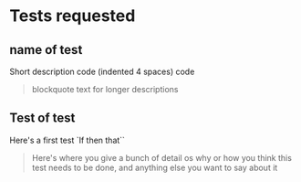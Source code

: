 # Tests requested

## **name of test**
Short description
    code (indented 4 spaces)
    code
> blockquote text for longer
> descriptions

## **Test of test**
Here's a first test
    `If
		then
			that``

> Here's where you give a bunch of detail os 
> why or how you think this test needs to be 
> done, and anything else you want to say about it

